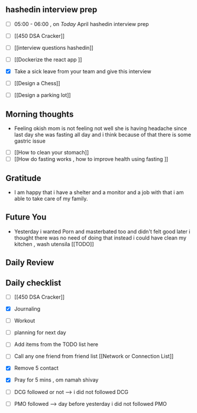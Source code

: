 ## hashedin interview prep
- [ ]  05:00 - 06:00 , on *Today* April hashedin interview prep
- [ ] [[450 DSA Cracker]]
- [ ] [[interview questions hashedin]]
- [ ] [[Dockerize the react app ]]
- [x] Take a sick leave from your team and give this interview 
- [ ] [[Design a Chess]]
- [ ]  [[Design a parking lot]]



## Morning thoughts
- Feeling okish mom is not feeling not well she is having headache since last day she was fasting all day and i think because of that there is some gastric issue
- [ ] [[How to clean your stomach]]
- [ ] [[How do fasting works , how to improve health using fasting ]]

## Gratitude
- I am happy that i have a shelter and a monitor and a job with that i am able to take care of my family.

## Future You
- Yesterday i wanted Porn and masterbated too and didn't felt good later i thought there was no need of doing that instead i could have clean my kitchen , wash utensila
[[TODO]]


## Daily Review  

## Daily checklist
- [ ] [[450 DSA Cracker]]
- [x] Journaling
- [ ] Workout
- [ ] planning for next day
- [ ] Add items from the TODO list here
- [ ] Call any one friend from friend list [[Network or Connection List]]
- [x] Remove 5 contact
- [x] Pray for 5 mins , om namah shivay
- [ ] DCG followed or not  --> i did not followed DCG
- [ ] PMO followed --> day before yesterday i did not followed PMO



